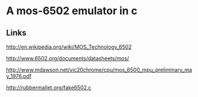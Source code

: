 # A mos-6502 emulator in c

## Links

http://en.wikipedia.org/wiki/MOS_Technology_6502

http://www.6502.org/documents/datasheets/mos/

http://www.mdawson.net/vic20chrome/cpu/mos_6500_mpu_preliminary_may_1976.pdf

http://rubbermallet.org/fake6502.c

